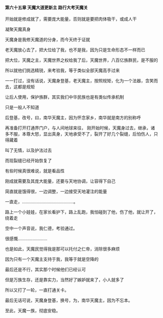 #### 第六十五章 天魔大道更新主 路行大考天魔关


开始就是修成就了，需要庞大能量，否则就是要把肉体吸干，或成人干

凝聚天魔真身

天魔身是我修天魔道的分身，而今天终于证就

老天魔放心去了，把大位给了我，也不是我，因为只是生命形态不一样而已

把大位，天魔之主，天魔世界之权给我了后，天魔世界，八百亿族群民，是不服的

所以就他们挑选精锐，来考验我，等于类似全部天魔高手过来

一一打过，没有话说，天魔身登基，老天魔主，按照规矩，化为一个法器，含笑而去，这都是规矩

让后人使用，保护族群，其实我们中华民族也是有类似传承机制

只是一般人不知道


后登基，改号，曰，南华天魔主，因为怀念家乡，南华就是南方的别称呼

再准备打开打通界门户，与人间地球来往，
刚开始时候，天魔身过去，继承，诸多不服，本尊大怒，显出真身，天地承受不了，裂开了好几个裂缝，后怕伤人，只得藏着

叫了无情，以及护法过去

而现裂缝已经开始恢复了

有些时候真很难说，就是看品性

刚成就需要及其庞大能量，还要与天地协调，让容得下自己

简直就是饿得很，一边调整，一边接受天地灌注的能量

一直走，……………………………………。

路上一个小娃娃，在家长看护下，路上乱跑，我怕碰到了他，伤了他，就让开了，绕着走


空中一个声音说，我仁德，考验通过。

很感慨……………………


也是如此，天魔民觉得我是那可以托付之仁帝，消除很多麻烦

因为只有一个天魔主支持于我，我等于就是空降的

最后还是不行，其实那个时候他们已经认可

但是万族生存，还是靠实力，当然好了嫉妒就来了，小人就多了

所以又打了一轮，一直打通关卡。


最后无话可说，天魔身登基，换号，为，南华天魔主，因为不忘本。

至此，天魔一族，彻底安稳。




